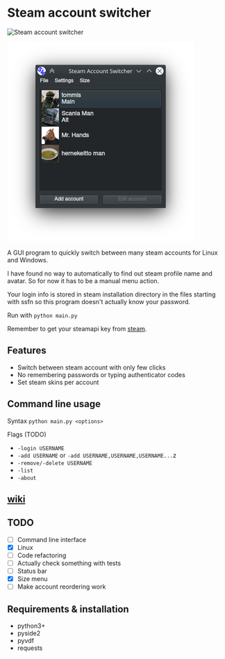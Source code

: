 # Steam account switcher

![Steam account switcher](https://github.com/tommis/steam_account_switcher/workflows/Steam%20account%20switcher/badge.svg?branch=master)

![screenshot](screenshot.png)

A GUI program to quickly switch between many steam accounts for Linux and Windows.

I have found no way to automatically to find out steam profile name and avatar. So for now it has to be a manual menu action.

Your login info is stored in steam installation directory in the files starting with ssfn so this program doesn't actually know your password.

Run with `python main.py`

Remember to get your steamapi key from [steam](https://steamcommunity.com/dev/apikey).

## Features

* Switch between steam account with only few clicks
* No remembering passwords or typing authenticator codes
* Set steam skins per account

## Command line usage

Syntax `python main.py <options>`

Flags  (TODO)

* `-login USERNAME`
* `-add USERNAME` or `-add USERNAME,USERNAME,USERNAME...`z
* `-remove/-delete USERNAME`
* `-list`
* `-about`

## [wiki](https://github.com/tommis/steam_account_switcher/wiki)

## TODO

- [ ] Command line interface
- [X] Linux
- [ ] Code refactoring
- [ ] Actually check something with tests
- [ ] Status bar
- [X] Size menu
- [ ] Make account reordering work
        
## Requirements & installation

- python3+
- pyside2
- pyvdf
- requests
